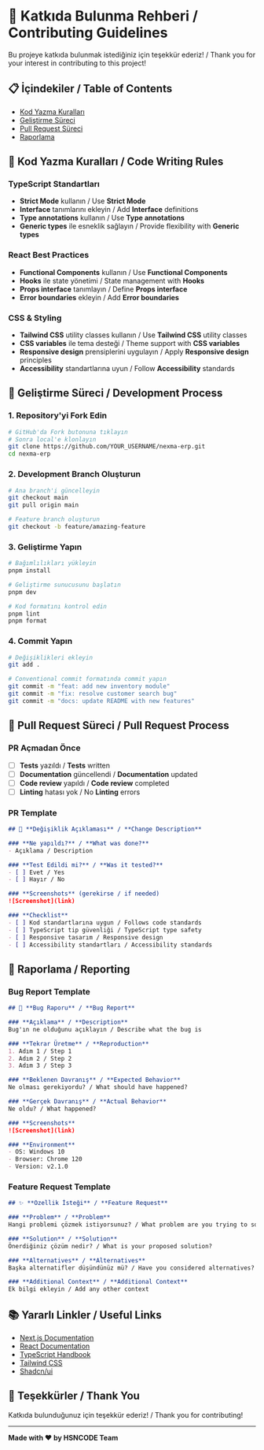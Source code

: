 # 🤝 **Katkıda Bulunma Rehberi** / **Contributing Guidelines**

Bu projeye katkıda bulunmak istediğiniz için teşekkür ederiz! / Thank you for your interest in contributing to this project!

## 📋 **İçindekiler** / **Table of Contents**

- [Kod Yazma Kuralları](#kod-yazma-kuralları)
- [Geliştirme Süreci](#geliştirme-süreci)
- [Pull Request Süreci](#pull-request-süreci)
- [Raporlama](#raporlama)

## 🎯 **Kod Yazma Kuralları** / **Code Writing Rules**

### **TypeScript Standartları**
- **Strict Mode** kullanın / Use **Strict Mode**
- **Interface** tanımlarını ekleyin / Add **Interface** definitions
- **Type annotations** kullanın / Use **Type annotations**
- **Generic types** ile esneklik sağlayın / Provide flexibility with **Generic types**

### **React Best Practices**
- **Functional Components** kullanın / Use **Functional Components**
- **Hooks** ile state yönetimi / State management with **Hooks**
- **Props interface** tanımlayın / Define **Props interface**
- **Error boundaries** ekleyin / Add **Error boundaries**

### **CSS & Styling**
- **Tailwind CSS** utility classes kullanın / Use **Tailwind CSS** utility classes
- **CSS variables** ile tema desteği / Theme support with **CSS variables**
- **Responsive design** prensiplerini uygulayın / Apply **Responsive design** principles
- **Accessibility** standartlarına uyun / Follow **Accessibility** standards

## 🚀 **Geliştirme Süreci** / **Development Process**

### **1. Repository'yi Fork Edin**
```bash
# GitHub'da Fork butonuna tıklayın
# Sonra local'e klonlayın
git clone https://github.com/YOUR_USERNAME/nexma-erp.git
cd nexma-erp
```

### **2. Development Branch Oluşturun**
```bash
# Ana branch'i güncelleyin
git checkout main
git pull origin main

# Feature branch oluşturun
git checkout -b feature/amazing-feature
```

### **3. Geliştirme Yapın**
```bash
# Bağımlılıkları yükleyin
pnpm install

# Geliştirme sunucusunu başlatın
pnpm dev

# Kod formatını kontrol edin
pnpm lint
pnpm format
```

### **4. Commit Yapın**
```bash
# Değişiklikleri ekleyin
git add .

# Conventional commit formatında commit yapın
git commit -m "feat: add new inventory module"
git commit -m "fix: resolve customer search bug"
git commit -m "docs: update README with new features"
```

## 🔄 **Pull Request Süreci** / **Pull Request Process**

### **PR Açmadan Önce**
- [ ] **Tests** yazıldı / **Tests** written
- [ ] **Documentation** güncellendi / **Documentation** updated
- [ ] **Code review** yapıldı / **Code review** completed
- [ ] **Linting** hatası yok / No **Linting** errors

### **PR Template**
```markdown
## 📝 **Değişiklik Açıklaması** / **Change Description**

### **Ne yapıldı?** / **What was done?**
- Açıklama / Description

### **Test Edildi mi?** / **Was it tested?**
- [ ] Evet / Yes
- [ ] Hayır / No

### **Screenshots** (gerekirse / if needed)
![Screenshot](link)

### **Checklist**
- [ ] Kod standartlarına uygun / Follows code standards
- [ ] TypeScript tip güvenliği / TypeScript type safety
- [ ] Responsive tasarım / Responsive design
- [ ] Accessibility standartları / Accessibility standards
```

## 🐛 **Raporlama** / **Reporting**

### **Bug Report Template**
```markdown
## 🐛 **Bug Raporu** / **Bug Report**

### **Açıklama** / **Description**
Bug'ın ne olduğunu açıklayın / Describe what the bug is

### **Tekrar Üretme** / **Reproduction**
1. Adım 1 / Step 1
2. Adım 2 / Step 2
3. Adım 3 / Step 3

### **Beklenen Davranış** / **Expected Behavior**
Ne olması gerekiyordu? / What should have happened?

### **Gerçek Davranış** / **Actual Behavior**
Ne oldu? / What happened?

### **Screenshots**
![Screenshot](link)

### **Environment**
- OS: Windows 10
- Browser: Chrome 120
- Version: v2.1.0
```

### **Feature Request Template**
```markdown
## ✨ **Özellik İsteği** / **Feature Request**

### **Problem** / **Problem**
Hangi problemi çözmek istiyorsunuz? / What problem are you trying to solve?

### **Solution** / **Solution**
Önerdiğiniz çözüm nedir? / What is your proposed solution?

### **Alternatives** / **Alternatives**
Başka alternatifler düşündünüz mü? / Have you considered alternatives?

### **Additional Context** / **Additional Context**
Ek bilgi ekleyin / Add any other context
```

## 📚 **Yararlı Linkler** / **Useful Links**

- [Next.js Documentation](https://nextjs.org/docs)
- [React Documentation](https://react.dev)
- [TypeScript Handbook](https://www.typescriptlang.org/docs)
- [Tailwind CSS](https://tailwindcss.com/docs)
- [Shadcn/ui](https://ui.shadcn.com)

## 🎉 **Teşekkürler** / **Thank You**

Katkıda bulunduğunuz için teşekkür ederiz! / Thank you for contributing!

---

**Made with ❤️ by HSNCODE Team**

